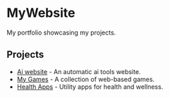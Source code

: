 # MyWebsite

My portfolio showcasing my projects.

## Projects
- [Ai website](https://saquibrsl.github.io/MyWebsite/) - An automatic ai tools website.
- [My Games](https://saquibrsl.github.io/MyProjects/) - A collection of web-based games.
- [Health Apps](https://saquibrsl.github.io/HealthApps/) - Utility apps for health and wellness.
